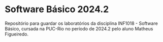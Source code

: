 # Software Básico 2024.2

Repositório para guardar os laboratórios da disciplina INF1018 - Software Básico, cursada na PUC-Rio no período de 2024.2 pelo aluno Matheus Figueiredo.
